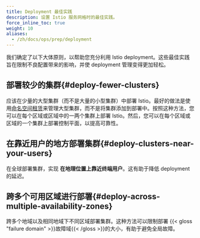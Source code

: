 ```yaml
---
title: Deployment 最佳实践
description: 设置 Istio 服务网格时的最佳实践。
force_inline_toc: true
weight: 10
aliases:
  - /zh/docs/ops/prep/deployment
---
```


我们确定了以下大体原则，以帮助您充分利用 Istio deployment。这些最佳实践旨在限制不良配置带来的影响，并使 deployment 管理变得更加轻松。

## 部署较少的集群{#deploy-fewer-clusters}

应该在少量的大型集群（而不是大量的小型集群）中部署 Istio。最好的做法是使用[命名空间租赁](/zh/docs/ops/deployment/deployment-models/#namespace-tenancy)来管理大型集群，而不是将集群添加到部署中。按照这种方法，您可以在每个区域或区域中的一两个集群上部署 Istio。然后，您可以在每个区域或区域的一个集群上部署控制平面，以提高可靠性。

## 在靠近用户的地方部署集群{#deploy-clusters-near-your-users}

在全球部署集群，实现 **在地理位置上靠近终端用户**。这有助于降低 deployment 的延迟。

## 跨多个可用区域进行部署{#deploy-across-multiple-availability-zones}

跨多个地域以及相同地域下不同区域部署集群。这种方法可以限制部署 {{< gloss "failure domain" >}}故障域{{< /gloss >}}的大小，有助于避免全局故障。
